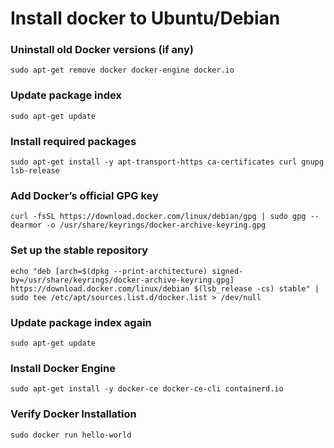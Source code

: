 # Install docker to Ubuntu/Debian

### Uninstall old Docker versions (if any)

`sudo apt-get remove docker docker-engine docker.io`

### Update package index

`sudo apt-get update`

### Install required packages
`sudo apt-get install -y apt-transport-https ca-certificates curl gnupg lsb-release`

### Add Docker’s official GPG key
`curl -fsSL https://download.docker.com/linux/debian/gpg | sudo gpg --dearmor -o /usr/share/keyrings/docker-archive-keyring.gpg`

### Set up the stable repository
`echo "deb [arch=$(dpkg --print-architecture) signed-by=/usr/share/keyrings/docker-archive-keyring.gpg] https://download.docker.com/linux/debian $(lsb_release -cs) stable" | sudo tee /etc/apt/sources.list.d/docker.list > /dev/null`

### Update package index again
`sudo apt-get update`

### Install Docker Engine
`sudo apt-get install -y docker-ce docker-ce-cli containerd.io`

### Verify Docker Installation
`sudo docker run hello-world`
